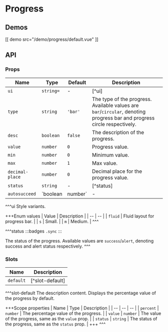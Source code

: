 # Progress

## Demos

[[ demo src="/demo/progress/default.vue" ]]

## API

### Props

| Name | Type | Default | Description |
| -- | -- | -- | -- |
| `ui` | `string=` | - | [^ui] |
| `type` | `string` | `'bar'` | The type of the progress. Available values are `bar`/`circular`, denoting progress bar and progress circle respectively. |
| `desc` | `boolean` | `false` | The description of the progress. |
| `value` | `number` | `0` | Progress value. |
| `min` | `number` | `0` | Minimum value. |
| `max` | `number` | `1` | Max value. |
| `decimal-place` | `number` | `0` | Decimal place for the progress value. |
| `status` | `string` | - | [^status] |
| `autosucceed` | `boolean|number` | - | Whether automatically enter the `success` status when the progress reaches the maximum value. `true` denotes entering immediately, while `number` values denotes the delay in milliseconds before entering the `success` status. |

^^^ui
Style variants.

+++Enum values
| Value | Description |
| -- | -- |
| `fluid` | Fluid layout for progress bar. |
| `s` | Small. |
| `m` | Medium. |
^^^

^^^status
:::badges
`.sync`
:::

The status of the progress. Available values are `success`/`alert`, denoting success and alert status respectively.
^^^

### Slots

| Name | Description |
| -- | -- |
| `default` | [^slot-default] |

^^^slot-default
The description content. Displays the percentage value of the progress by default.

+++Scope properties
| Name | Type | Description |
| -- | -- | -- |
| `percent` | `number` | The percentage value of the progress. |
| `value` | `number` | The value of the progress, same as the `value` prop. |
| `status` | `string` | The status of the progress, same as the `status` prop. |
+++
^^^
